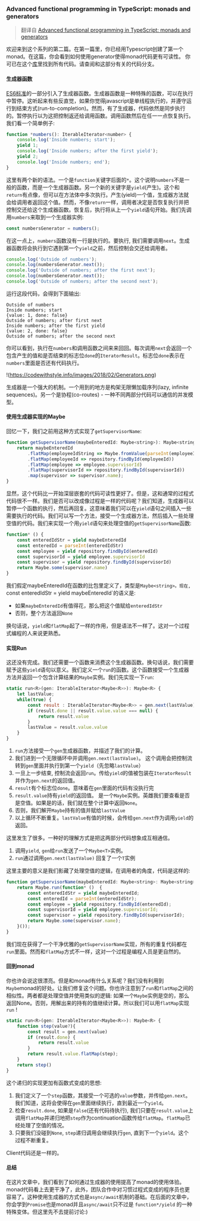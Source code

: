 ### Advanced functional programming in TypeScript: monads and generators

> 翻译自 [Advanced functional programming in TypeScript: monads and generators](https://codewithstyle.info/advanced-functional-programming-typescript-monads-generators/)

欢迎来到这个系列的第二篇。在第一篇里，你已经用Typescript创建了第一个monad。在这篇，你会看到如何使用generator使得monad代码更有可读性。
你可已在这个[库](https://github.com/miloszpp/typescript-monads)里找到所有代码。请查阅和这部分有关的代码分支。

#### 生成器函数
[ES6标准](http://es6-features.org/#GeneratorControlFlow)的一部分引入了生成器函数。生成器函数是一种特殊的函数，可以在执行中暂停。这听起来有些反直觉，如果你觉得javascript是单线程执行的，并遵守运行到结束方式(run-to-completion)。然而，有了生成器，代码依然是同步执行的。暂停执行以为这把控制返还给调用函数。调用函数然后在任一一点恢复执行。我们看一个简单例子: 

```javascript
function *numbers(): IterableIterator<number> { 
    console.log('Inside numbers; start');
    yield 1;
    console.log('Inside numbers; after the first yield');
    yield 2;
    console.log('Inside numbers; end');
}
```

这里有两个新的语法。一个是`function`关键字后面的`*`。这个说明`numbers`不是一般的函数，而是一个生成器函数。另一个新的关键字是`yield`(产生)。这个和`return`有点像，但可以在方法体中多次执行。产生(yield)一个值，生成器方法就会给调用者返回这个值。然而，不像`return`一样，调用者决定是否恢复执行并把控制交还给这个生成器函数。恢复后，执行将从上一个`yield`语句开始。我们先调用`numbers`来取到一个生成器实例: 
```javascript
const numbersGenerator = numbers();
```

在这一点上，`numbers`函数没有一行是执行的。要执行, 我们需要调用`next`。生成器函数将会执行到它遇到第一个`yield`之前，然后控制会交还给调用者。

```javascript
console.log('Outside of numbers'); 
console.log(numbersGenerator.next());
console.log('Outside of numbers; after the first next');
console.log(numbersGenerator.next());
console.log('Outside of numbers; after the second next');
```

运行这段代码，会得到下面输出: 
```
Outside of numbers
Inside numbers; start
{value: 1, done: false}
Outside of numbers; after first next
Inside numbers; after the first yield
{value: 2, done: false}
Outside of numbers; after the second next
```

你可以看到，执行在`numbers`和调用函数之间来来回回。每次调用`next`会返回一个包含产生的值和是否结束的标志位`done`的`IteratorResult`。标志位`done`表示在`numbers`里面是否还有代码执行。

!(https://codewithstyle.info/images/2018/02/Generators.png)

生成器是一个强大的机制。一个用到的地方是构架无限懒加载序列(lazy, infinite sequences)。另一个是协程(co-routes) - 一种不同两部分代码可以通信的并发模型。

#### 使用生成器实现的Maybe
回忆一下，我们之前用这种方式实现了`getSupervisorName`: 
```javascript
function getSupervisorName(maybeEnteredId: Maybe<string>): Maybe<string> {
    return maybeEnteredId
        .flatMap(employeeIdString => Maybe.fromValue(parseInt(employeeIdString)))
        .flatMap(employeeId => repository.findById(employeeId))
        .flatMap(employee => employee.supervisorId)
        .flatMap(supervisorId => repository.findById(supervisorId))
        .map(supervisor => supervisor.name);
}
```
显然，这个代码比一开始深层嵌套的代码可读性更好了。但是，这和通常的过程式代码很不一样。我们是否可以改成像过程是一样的代码呢？我们知道，生成器可以暂停一个函数的执行，然后再回复。这意味着我们可以在`yield`语句之间插入一些需要执行的代码。我们可以写一个方法，接受一个生成器方法，然后插入一些处理空值的代码。我们来实现一个用`yield`语句来处理空值的`getSupervisorName`函数:
```javascript
function* () { 
    const enteredIdStr = yield maybeEnteredId
    const enteredId = parseInt(enteredIdStr)
    const employee = yield repository.findById(enteredId)
    const supervisorId = yield employee.supervisorId
    const supervisor = yield repository.findById(supervisorId)
    return Maybe.some(supervisor.name)
}
```
我们假定maybeEnteredId在函数的比包里定义了，类型是`Maybe<string>。现在, `const enteredIdStr = yield maybeEnteredId`的语义是:
   - 如果`maybeEnteredId`有值得花，那么把这个值赋给`enteredIdStr`
   - 否则，整个方法返回`None`

换句话说，`yield`和`flatMap`起了一样的作用，但是语法不一样了。这对一个过程式编程的人来说更熟悉。


#### 实现Run

这还没有完成。我们还需要一个函数来消费这个生成器函数。换句话说，我们需要赋予这些`yield`语句以意义。我们定义一个`run`的函数。这个函数接受一个生成器方法并返回一个包含计算结果的`Maybe`实例。我们先实现一下`run`:

```javascript
static run<R>(gen: IterableIterator<Maybe<R>>): Maybe<R> { 
    let lastValue; 
    while(true) { 
        const result : IterableIterator<Maybe<R>> = gen.next(lastValue)
        if (result.done || result.value.value === null) { 
            return result.value
        }
        lastValue = result.value.value
    }
}
```
   1. `run`方法接受一个`gen`生成器函数，并描述了我们的计算。
   1. 我们进到一个无限循环中并调用`gen.next(lastValue)`。 这个调用会把控制流转到`gen`里面并执行到第一个`yield`（先忽略`lastValue`）
   1. 一旦上一步结束, 控制流会返回`run`。传给`yield`的值被包装在`IteratorResult`并作为`gen.next`的返回值。
   1. `result`有个标志位`done`。意味着在`gen`里面的代码有没执行完
   1. `result.value`持有`yield`的返回值。 是一个`Maybe`实例。英雌我们要查看是否是空值。如果是的话，我们就在整个计算中返回`None`。
   1. 否则，我们解开`Maybe`持有的值并赋给`lastValue`
   1. 以上循环不断重复。`lastValue`有值的时候，会传给`gen.next`作为调用`yield`的返回。


这里发生了很多。一种好的理解方式是把这两部分代码想象成互相通信。
   1. 调用`yield`, `gen`给`run`发送了一个`Maybe<T>`实例。
   1. `run`通过调用`gen.next(lastValue)` 回复了一个`T`实例

这里主要的意义是我们影藏了处理空值的逻辑，在调用者的角度，代码是这样的:
```javascript
function getSupervisorName(maybeEnteredId: Maybe<string>: Maybe<string> { 
    return Maybe.run(function* ()  {
        const enteredIdStr = yield maybeEnteredId;
        const enteredId = parseInt(enteredIdStr);
        const employee = yield repository.findById(enteredId);
        const supervisorId = yield employee.supervisorId;
        const supervisor = yield repository.findById(supervisorId);
        return Maybe.some(supervisor.name);
    }());
}
```

我们现在获得了一个干净优雅的`getSupervisorName`实现，所有的重复代码都在`run`里面。然而和`flatMap`方式不一样，这对一个过程是编程人员是更自然的。

#### 回到monad

你也许会说这很漂亮。但是和monad有什么关系呢？我们没有利用到`Maybe`monad的好处。让我们修复这个问题。你也许注意到了`run`和`flatMap`之间的相似性。两者都是处理空值并使用类似的逻辑: 如果一个`Maybe`实例是空的，那么返回None。否则，用解出来的持有的值继续计算。所以我们可以用`flatMap`实现`run` !

```javascript
static run<R>(gen: IterableIterator<Maybe<R>>): Maybe<R> { 
    function step(value?){
        const result = gen.next(value)
        if (result.done) { 
            return result.value
        }
        return result.value.flatMap(step);
    }
    return step()
}
```

这个递归的实现更加有函数式变成的思想:
   1. 我们定义了一个`step`函数，其接受一个可选的`value`参数，并传给`gen.next`。我们知道，这将会使得在`gen`里面继续执行，直到最近一个`yield`。
   1. 检查`result.done`, 如果是`false`(还有代码待执行), 我们只要在`result.value`上调用`flatMap`并递归地把`step`作为continuation函数传给`flatMap`。`flatMap`已经处理了空值的情况。
   1. 只要我们没碰到`None`, `step`递归调用会继续执行`gen`, 直到下一个`yield`。这个过程不断重复。

Client代码还是一样的。

#### 总结
在这片文章中，我们看到了如何通过生成器的使用提高了monad的使用体验。monad代码看上去更干净了，此外，团队合作中对习惯过程式变成的程序员也更容易了。这种使用生成器的方式也是`async/await`机制的基础。在后面的文章中，你会学到`Promise`也是monad并且`async/await`只不过是 `function*/yield` 的一种特殊变体。但这里先不去提前讨论:)

